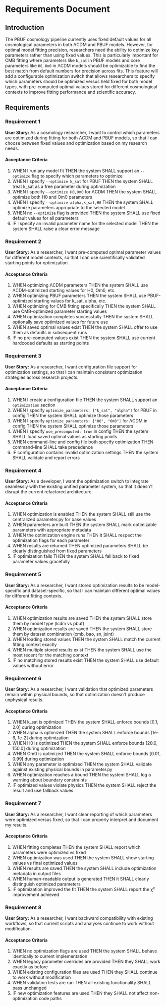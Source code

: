 # Requirements Document

## Introduction

The PBUF cosmology pipeline currently uses fixed default values for all cosmological parameters in both ΛCDM and PBUF models. However, for optimal model fitting precision, researchers need the ability to optimize key parameters rather than using fixed values. This is particularly important for CMB fitting where parameters like `k_sat` in PBUF models and core parameters like `H0`, `Om0` in ΛCDM models should be optimizable to find the best match from default numbers for precision across fits. This feature will add a configurable optimization switch that allows researchers to specify which parameters should be optimized versus held fixed for both model types, with pre-computed optimal values stored for different cosmological contexts to improve fitting performance and scientific accuracy.

## Requirements

### Requirement 1

**User Story:** As a cosmology researcher, I want to control which parameters are optimized during fitting for both ΛCDM and PBUF models, so that I can choose between fixed values and optimization based on my research needs.

#### Acceptance Criteria

1. WHEN I run any model fit THEN the system SHALL support an `--optimize` flag to specify which parameters to optimize
2. WHEN I specify `--optimize k_sat` for PBUF THEN the system SHALL treat k_sat as a free parameter during optimization
3. WHEN I specify `--optimize H0,Om0` for ΛCDM THEN the system SHALL optimize both H0 and Om0 parameters
4. WHEN I specify `--optimize alpha,k_sat,H0` THEN the system SHALL optimize parameters appropriate to the selected model
5. WHEN no `--optimize` flag is provided THEN the system SHALL use fixed default values for all parameters
6. IF I specify an invalid parameter name for the selected model THEN the system SHALL raise a clear error message

### Requirement 2

**User Story:** As a researcher, I want pre-computed optimal parameter values for different model contexts, so that I can use scientifically validated starting points for optimization.

#### Acceptance Criteria

1. WHEN optimizing ΛCDM parameters THEN the system SHALL use ΛCDM-optimized starting values for H0, Om0, etc.
2. WHEN optimizing PBUF parameters THEN the system SHALL use PBUF-optimized starting values for k_sat, alpha, etc.
3. WHEN optimizing for CMB fitting specifically THEN the system SHALL use CMB-optimized parameter starting values
4. WHEN optimization completes successfully THEN the system SHALL optionally save optimized values for future use
5. WHEN saved optimal values exist THEN the system SHALL offer to use them as defaults in subsequent runs
6. IF no pre-computed values exist THEN the system SHALL use current hardcoded defaults as starting points

### Requirement 3

**User Story:** As a researcher, I want configuration file support for optimization settings, so that I can maintain consistent optimization strategies across research projects.

#### Acceptance Criteria

1. WHEN I create a configuration file THEN the system SHALL support an `optimization` section
2. WHEN I specify `optimize_parameters: ["k_sat", "alpha"]` for PBUF in config THEN the system SHALL optimize those parameters
3. WHEN I specify `optimize_parameters: ["H0", "Om0"]` for ΛCDM in config THEN the system SHALL optimize those parameters
4. WHEN I specify `use_precomputed: true` in config THEN the system SHALL load saved optimal values as starting points
5. WHEN command-line and config file both specify optimization THEN command-line SHALL take precedence
6. IF configuration contains invalid optimization settings THEN the system SHALL validate and report errors

### Requirement 4

**User Story:** As a developer, I want the optimization switch to integrate seamlessly with the existing unified parameter system, so that it doesn't disrupt the current refactored architecture.

#### Acceptance Criteria

1. WHEN optimization is enabled THEN the system SHALL still use the centralized parameter.py for base values
2. WHEN parameters are built THEN the system SHALL mark optimizable parameters with appropriate metadata
3. WHEN the optimization engine runs THEN it SHALL respect the optimization flags for each parameter
4. WHEN results are returned THEN optimized parameters SHALL be clearly distinguished from fixed parameters
5. IF optimization fails THEN the system SHALL fall back to fixed parameter values gracefully

### Requirement 5

**User Story:** As a researcher, I want stored optimization results to be model-specific and dataset-specific, so that I can maintain different optimal values for different fitting contexts.

#### Acceptance Criteria

1. WHEN optimization results are saved THEN the system SHALL store them by model type (lcdm vs pbuf)
2. WHEN optimization results are saved THEN the system SHALL store them by dataset combination (cmb, bao, sn, joint)
3. WHEN loading stored values THEN the system SHALL match the current fitting context exactly
4. WHEN multiple stored results exist THEN the system SHALL use the most recent for the matching context
5. IF no matching stored results exist THEN the system SHALL use default values without error

### Requirement 6

**User Story:** As a researcher, I want validation that optimized parameters remain within physical bounds, so that optimization doesn't produce unphysical results.

#### Acceptance Criteria

1. WHEN k_sat is optimized THEN the system SHALL enforce bounds [0.1, 2.0] during optimization
2. WHEN alpha is optimized THEN the system SHALL enforce bounds [1e-6, 1e-2] during optimization
3. WHEN H0 is optimized THEN the system SHALL enforce bounds [20.0, 150.0] during optimization
4. WHEN Om0 is optimized THEN the system SHALL enforce bounds [0.01, 0.99] during optimization
5. WHEN any parameter is optimized THEN the system SHALL validate against existing physical bounds in parameter.py
6. WHEN optimization reaches a bound THEN the system SHALL log a warning about boundary constraints
7. IF optimized values violate physics THEN the system SHALL reject the result and use fallback values

### Requirement 7

**User Story:** As a researcher, I want clear reporting of which parameters were optimized versus fixed, so that I can properly interpret and document my results.

#### Acceptance Criteria

1. WHEN fitting completes THEN the system SHALL report which parameters were optimized vs fixed
2. WHEN optimization was used THEN the system SHALL show starting values vs final optimized values
3. WHEN results are saved THEN the system SHALL include optimization metadata in output files
4. WHEN human-readable output is generated THEN it SHALL clearly distinguish optimized parameters
5. IF optimization improved the fit THEN the system SHALL report the χ² improvement achieved

### Requirement 8

**User Story:** As a researcher, I want backward compatibility with existing workflows, so that current scripts and analyses continue to work without modification.

#### Acceptance Criteria

1. WHEN no optimization flags are used THEN the system SHALL behave identically to current implementation
2. WHEN legacy parameter overrides are provided THEN they SHALL work exactly as before
3. WHEN existing configuration files are used THEN they SHALL continue to work without modification
4. WHEN validation tests are run THEN all existing functionality SHALL pass unchanged
5. IF new optimization features are used THEN they SHALL not affect non-optimization code paths